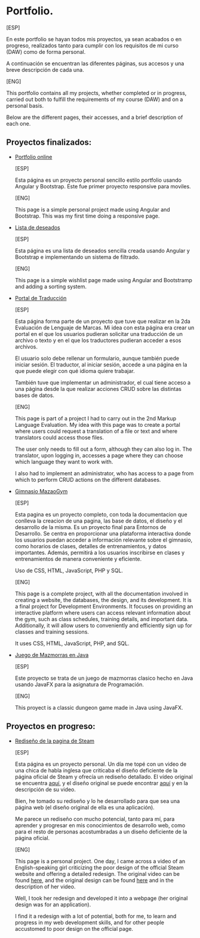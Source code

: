 # Portfolio.
[ESP]

En este portfolio se hayan todos mis proyectos, ya sean acabados o en progreso, realizados tanto para cumplir con los requisitos de mi curso (DAW) como de forma personal.

A continuación se encuentran las diferentes páginas, sus accesos y una breve descripción de cada una.

[ENG]

This portfolio contains all my projects, whether completed or in progress, carried out both to fulfill the requirements of my course (DAW) and on a personal basis.

Below are the different pages, their accesses, and a brief description of each one.

## Proyectos finalizados:

-  [Portfolio online](https://catanduyago.github.io/portfolio/)
  
    [ESP]
   
    Esta página es un proyecto personal sencillo estilo portfolio usando Angular y Bootstrap. Este fue primer proyecto responsive para moviles. 
   
    [ENG]
   
    This page is a simple personal project made using Angular and Bootstrap. This was my first time doing a responsive page.

-  [Lista de deseados](https://cantaduyago.github.io/wishlist/)
  
    [ESP]
   
    Esta página es una lista de deseados sencilla creada usando Angular y Bootstrap e implementando un sistema de filtrado. 
   
    [ENG]
   
    This page is a simple wishlist page made using Angular and Bootstramp and adding a sorting system.

- [Portal de Traducción](https://catanduyago.github.io/Traduccion/Web/)

    [ESP]
  
    Esta página forma parte de un proyecto que tuve que realizar en la 2da Evaluación de Lenguaje de Marcas. Mi idea con esta página era crear un portal en el que los usuarios pudieran solicitar una traducción de un archivo o texto y en el que los traductores pudieran acceder a esos archivos.

    El usuario solo debe rellenar un formulario, aunque también puede iniciar sesión. El traductor, al iniciar sesión, accede a una página en la que puede elegir con qué idioma quiere trabajar.

    También tuve que implementar un administrador, el cual tiene acceso a una página desde la que realizar acciones CRUD sobre las distintas bases de datos.

  [ENG]
  
  This page is part of a project I had to carry out in the 2nd Markup Language Evaluation. My idea with this page was to create a portal where users could request a translation of a file or text and where translators could access those files.

    The user only needs to fill out a form, although they can also log in. The translator, upon logging in, accesses a page where they can choose which language they want to work with.

    I also had to implement an administrator, who has access to a page from which to perform CRUD actions on the different databases.

- [Gimnasio MazaoGym](http://mazaogym.kesug.com/Web)

    [ESP]
  
    Esta pagina es un proyecto completo, con toda la documentacion que conlleva la creacion de una pagina, las base de datos, el diseño y el desarrollo de la misma. Es un proyecto final para Entornos de Desarrollo. Se centra en proporcionar una plataforma interactiva donde los usuarios puedan acceder a información relevante sobre el gimnasio, como horarios de clases, detalles de entrenamientos, y datos importantes. Además, permitirá a los usuarios inscribirse en clases y entrenamientos de manera conveniente y 
eficiente.

    Uso de CSS, HTML, JavaScript, PHP y SQL.
  
     [ENG]
  
    This page is a complete project, with all the documentation involved in creating a website, the databases, the design, and its development. It is a final project for Development Environments. It focuses on providing an interactive platform where users can access relevant information about the gym, such as class schedules, training details, and important data. Additionally, it will allow users to conveniently and efficiently sign up for classes and training sessions.

    It uses CSS, HTML, JavaScript, PHP, and SQL.

-  [Juego de Mazmorras en Java](https://github.com/CatanduYago/Mazmorras-en-Java)
  
    [ESP]
   
    Este proyecto se trata de un juego de mazmorras clasico hecho en Java usando JavaFX para la asignatura de Programación. 
   
    [ENG]
   
    This proyect is a classic dungeon game made in Java using JavaFX.


   
## Proyectos en progreso:

- [Rediseño de la pagina de Steam](https://catanduyago.github.io/Steam/store.html)

    [ESP]
  
    Esta página es un proyecto personal. Un día me topé con un video de una chica de habla inglesa que criticaba el diseño deficiente de la página oficial de Steam y ofrecía un rediseño detallado. El vídeo original se encuentra [aquí](https://www.youtube.com/watch?v=cDY2p1CTkPo), y el diseño original se puede encontrar [aquí](https://www.figma.com/file/DoO6aRMVQB0ZQt0TULkR4F/Steam-Redesign-(Community)?type=design&node-id=18-946&mode=design&t=yz55TpGb3pgrgAVI-0) y en la descripción de su video.

    Bien, he tomado su rediseño y lo he desarrollado para que sea una página web (el diseño original de ella es una aplicación).

    Me parece un rediseño con mucho potencial, tanto para mí, para aprender y progresar en mis conocimientos de desarrollo web, como para el resto de personas acostumbradas a un diseño deficiente de la página oficial.
  
  [ENG]
  
    This page is a personal project. One day, I came across a video of an English-speaking girl criticizing the poor design of the official Steam website and offering a detailed redesign. The original video can be found [here](https://www.youtube.com/watch?v=cDY2p1CTkPo), and the original design can be found [here](https://www.figma.com/file/DoO6aRMVQB0ZQt0TULkR4F/Steam-Redesign-(Community)?type=design&node-id=18-946&mode=design&t=yz55TpGb3pgrgAVI-0) and in the description of her video.

    Well, I took her redesign and developed it into a webpage (her original design was for an application).

    I find it a redesign with a lot of potential, both for me, to learn and progress in my web development skills, and for other people accustomed to poor design on the official page.
  
